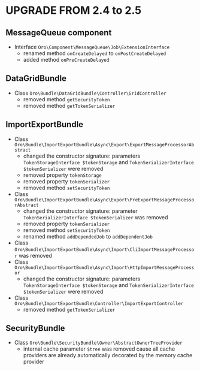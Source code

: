 UPGRADE FROM 2.4 to 2.5
=======================

MessageQueue component
----------------------
- Interface `Oro\Component\MessageQueue\Job\ExtensionInterface`
    - renamed method `onCreateDelayed` to `onPostCreateDelayed`
    - added method `onPreCreateDelayed`

DataGridBundle
--------------
- Class `Oro\Bundle\DataGridBundle\Controller\GridController`
    - removed method `getSecurityToken`
    - removed method `getTokenSerializer`

ImportExportBundle
------------------
- Class `Oro\Bundle\ImportExportBundle\Async\Export\ExportMessageProcessorAbstract`
    - changed the constructor signature: parameters `TokenStorageInterface $tokenStorage` and `TokenSerializerInterface $tokenSerializer` were removed
    - removed property `tokenStorage`
    - removed property `tokenSerializer`
    - removed method `setSecurityToken`
- Class `Oro\Bundle\ImportExportBundle\Async\Export\PreExportMessageProcessorAbstract`
    - changed the constructor signature: parameter `TokenSerializerInterface $tokenSerializer` was removed
    - removed property `tokenSerializer`
    - removed method `setSecurityToken`
    - renamed method `addDependedJob` to `addDependentJob`
- Class `Oro\Bundle\ImportExportBundle\Async\Import\CliImportMessageProcessor` was removed
- Class `Oro\Bundle\ImportExportBundle\Async\Import\HttpImportMessageProcessor`
    - changed the constructor signature: parameters `TokenStorageInterface $tokenStorage` and `TokenSerializerInterface $tokenSerializer` were removed
- Class `Oro\Bundle\ImportExportBundle\Controller\ImportExportController`
    - removed method `getTokenSerializer`

SecurityBundle
--------------
 - Class `Oro\Bundle\SecurityBundle\Owner\AbstractOwnerTreeProvider`
     - internal cache parameter `$tree` was removed cause all cache providers are already automatically decorated by the memory cache provider
